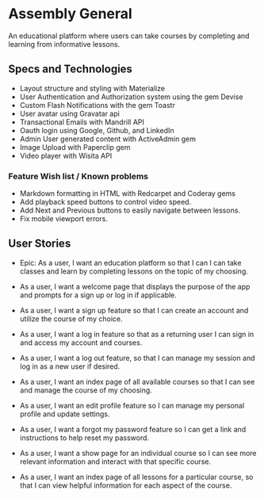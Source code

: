 # Assembly General

An educational platform where users can take courses by completing and learning from informative lessons.

## Specs and Technologies
* Layout structure and styling with Materialize
* User Authentication and Authorization system using the gem Devise
* Custom Flash Notifications with the gem Toastr
* User avatar using Gravatar api
* Transactional Emails with Mandrill API
* Oauth login using Google, Github, and LinkedIn
* Admin User generated content with ActiveAdmin gem
* Image Upload with Paperclip gem
* Video player with Wisita API

### Feature Wish list / Known problems
* Markdown formatting in HTML with Redcarpet and Coderay gems
* Add playback speed buttons to control video speed.
* Add Next and Previous buttons to easily navigate between lessons.
* Fix mobile viewport errors.

## User Stories

* Epic: As a user, I want an education platform so that I can I can take classes and learn by completing lessons on the topic of my choosing.

* As a user, I want a welcome page that displays the purpose of the app and prompts for a sign up or log in if applicable.

* As a user, I want a sign up feature so that I can create an account and utilize the course of my choice.

* As a user, I want a log in feature so that as a returning user I can sign in and access my account and courses.

* As a user, I want a log out feature, so that I can manage my session and log in as a new user if desired.

* As a user, I want an index page of all available courses so that I can see and manage the course of my choosing.

* As a user, I want an edit profile feature so I can manage my personal profile and update settings.

* As a user, I want a forgot my password feature so I can get a link and instructions to help reset my password.

* As a user, I want a show page for an individual course so I can see more relevant information and interact with that specific course.

* As a user, I want an index page of all lessons for a particular course, so that I can view helpful information for each aspect of the course.
